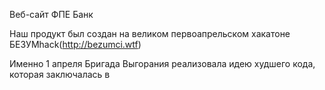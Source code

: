 Веб-сайт ФПЕ Банк

Наш продукт был создан на великом первоапрельском хакатоне БЕЗУМhack(http://bezumci.wtf)

Именно 1 апреля Бригада Выгорания реализовала идею худшего кода, которая заключалась в
